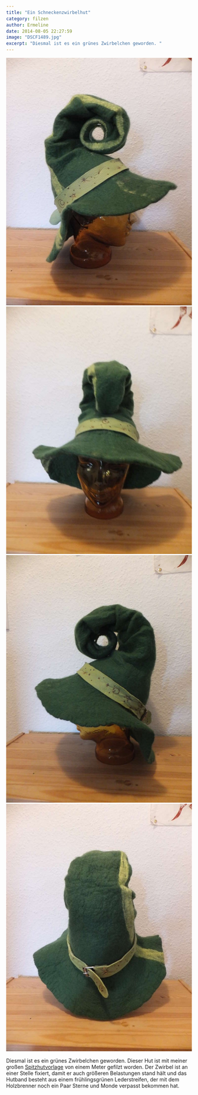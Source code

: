 ```yaml
---
title: "Ein Schneckenzwirbelhut"
category: filzen
author: Ermeline
date: 2014-08-05 22:27:59
image: "DSCF1489.jpg"
excerpt: "Diesmal ist es ein grünes Zwirbelchen geworden. "
---
```


![DSCF1489](DSCF1489.jpg)
![DSCF1490](DSCF1490.jpg)
![DSCF1491](DSCF1491.jpg)
![DSCF1492](DSCF1492.jpg)

Diesmal ist es ein grünes Zwirbelchen geworden. Dieser Hut ist mit meiner großen [Spitzhutvorlage](http://flauschiversum.de/2014/07/ermelines-neuer-hexenhut/) von einem Meter gefilzt worden. Der Zwirbel ist an einer Stelle fixiert, damit er auch größeren Belastungen stand hält und das Hutband besteht aus einem frühlingsgrünen Lederstreifen, der mit dem Holzbrenner noch ein Paar Sterne und Monde verpasst bekommen hat.
